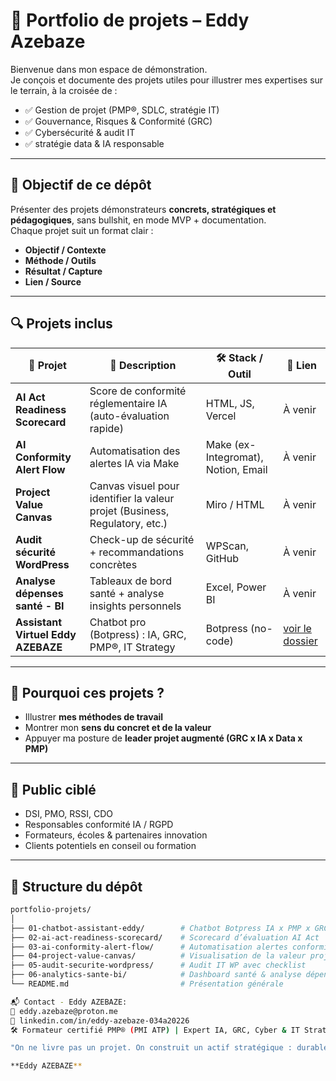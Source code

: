 # 📁 Portfolio de projets – Eddy Azebaze

Bienvenue dans mon espace de démonstration.  
Je conçois et documente des projets utiles pour illustrer mes expertises sur le terrain, à la croisée de :

- ✅ Gestion de projet (PMP®, SDLC, stratégie IT)
- ✅ Gouvernance, Risques & Conformité (GRC)
- ✅ Cybersécurité & audit IT
- ✅ stratégie data & IA responsable

---

## 🎯 Objectif de ce dépôt

Présenter des projets démonstrateurs **concrets, stratégiques et pédagogiques**, sans bullshit, en mode MVP + documentation.  
Chaque projet suit un format clair :

- **Objectif / Contexte**
- **Méthode / Outils**
- **Résultat / Capture**
- **Lien / Source**

---

## 🔍 Projets inclus

| 📌 Projet | 🎯 Description | 🛠️ Stack / Outil | 📎 Lien |
|----------|----------------|------------------|--------|
| **AI Act Readiness Scorecard** | Score de conformité réglementaire IA (auto-évaluation rapide) | HTML, JS, Vercel | À venir |
| **AI Conformity Alert Flow** | Automatisation des alertes IA via Make | Make (ex-Integromat), Notion, Email | À venir |
| **Project Value Canvas** | Canvas visuel pour identifier la valeur projet (Business, Regulatory, etc.) | Miro / HTML | À venir |
| **Audit sécurité WordPress** | Check-up de sécurité + recommandations concrètes | WPScan, GitHub | À venir |
| **Analyse dépenses santé - BI** | Tableaux de bord santé + analyse insights personnels | Excel, Power BI | À venir |
| **Assistant Virtuel Eddy AZEBAZE** | Chatbot pro (Botpress) : IA, GRC, PMP®, IT Strategy | Botpress (no-code) | [voir le dossier](./01-chatbot-assistant-eddy) |

---

## 🧠 Pourquoi ces projets ?

- Illustrer **mes méthodes de travail**
- Montrer mon **sens du concret et de la valeur**
- Appuyer ma posture de **leader projet augmenté (GRC x IA x Data x PMP)**

---

## 🧩 Public ciblé

- DSI, PMO, RSSI, CDO
- Responsables conformité IA / RGPD
- Formateurs, écoles & partenaires innovation
- Clients potentiels en conseil ou formation

---

## 🔧 Structure du dépôt

```bash
portfolio-projets/
│
├── 01-chatbot-assistant-eddy/        # Chatbot Botpress IA x PMP x GRC
├── 02-ai-act-readiness-scorecard/    # Scorecard d’évaluation AI Act
├── 03-ai-conformity-alert-flow/      # Automatisation alertes conformité IA
├── 04-project-value-canvas/          # Visualisation de la valeur projet
├── 05-audit-securite-wordpress/      # Audit IT WP avec checklist
├── 06-analytics-sante-bi/            # Dashboard santé & analyse dépenses
└── README.md                         # Présentation générale

📬 Contact - Eddy AZEBAZE:
📧 eddy.azebaze@proton.me
🔗 linkedin.com/in/eddy-azebaze-034a20226
🛠️ Formateur certifié PMP® (PMI ATP) | Expert IA, GRC, Cyber & IT Strategy | Votre Co-pilote pour garantir la réussite de vos projets IT à fort enjeu

"On ne livre pas un projet. On construit un actif stratégique : durable, traçable et auditable."

**Eddy AZEBAZE**
